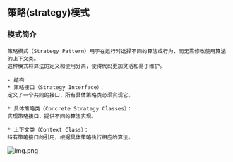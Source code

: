 ## 策略(strategy)模式

### 模式简介
```
策略模式（Strategy Pattern）用于在运行时选择不同的算法或行为，而无需修改使用算法的上下文类。
这种模式将算法的定义和使用分离，使得代码更加灵活和易于维护。

- 结构
* 策略接口（Strategy Interface）：
定义了一个共同的接口，所有具体策略类必须实现它。

* 具体策略类（Concrete Strategy Classes）：
实现策略接口，提供不同的算法实现。

* 上下文类（Context Class）：
持有策略接口的引用，根据具体策略执行相应的算法。
```

![img.png](img.png)
